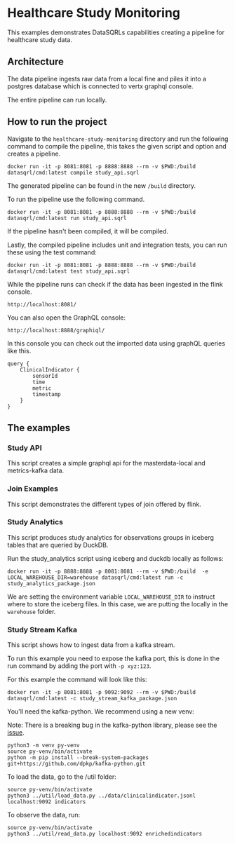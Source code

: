 # Healthcare Study Monitoring

This examples demonstrates DataSQRLs capabilities creating a pipeline for healthcare study data. 

## Architecture

The data pipeline ingests raw data from a local fine and piles it into a postgres database which is connected to vertx graphql console. 

The entire pipeline can run locally.

## How to run the project

Navigate to the `healthcare-study-monitoring` directory and run the following command to compile the pipeline, this takes the given script and option and creates a pipeline. 

```
docker run -it -p 8081:8081 -p 8888:8888 --rm -v $PWD:/build datasqrl/cmd:latest compile study_api.sqrl
```

The generated pipeline can be found in the new `/build` directory. 

To run the pipeline use the following command. 
```
docker run -it -p 8081:8081 -p 8888:8888 --rm -v $PWD:/build datasqrl/cmd:latest run study_api.sqrl
```
If the pipeline hasn't been compiled, it will be compiled. 

Lastly, the compiled pipeline includes unit and integration tests, you can run these using the test command:
```
docker run -it -p 8081:8081 -p 8888:8888 --rm -v $PWD:/build datasqrl/cmd:latest test study_api.sqrl
```

While the pipeline runs can check if the data has been ingested in the flink console. 

```
http://localhost:8081/
```

You can also open the GraphQL console:
```
http://localhost:8888/graphiql/
```

In this console you can check out the imported data using graphQL queries like this. 
```
query {
    ClinicalIndicator {
        sensorId
        time
        metric
        timestamp
    }
}
```

## The examples

### Study API
This script creates a simple graphql api for the masterdata-local and metrics-kafka data.

### Join Examples
This script demonstrates the different types of join offered by flink. 

### Study Analytics
This script produces study analytics for observations groups in iceberg tables that are queried by DuckDB.

Run the study_analytics script using iceberg and duckdb locally as follows:
```
docker run -it -p 8888:8888 -p 8081:8081 --rm -v $PWD:/build  -e LOCAL_WAREHOUSE_DIR=warehouse datasqrl/cmd:latest run -c study_analytics_package.json
```

We are setting the environment variable `LOCAL_WAREHOUSE_DIR` to instruct where to store the iceberg files. In this case, we are putting the locally in the `warehouse` folder.

### Study Stream Kafka
This script shows how to ingest data from a kafka stream. 

To run this example you need to expose the kafka port, this is done in the run command by adding the port with `-p xyz:123`. 

For this example the command will look like this:
```
docker run -it -p 8081:8081 -p 9092:9092 --rm -v $PWD:/build datasqrl/cmd:latest -c study_stream_kafka_package.json
```

You'll need the kafka-python. We recommend using a new venv:

Note: There is a breaking bug in the kafka-python library, please see the [issue](https://github.com/dpkp/kafka-python/issues/2412).
```
python3 -m venv py-venv
source py-venv/bin/activate
python -m pip install --break-system-packages git+https://github.com/dpkp/kafka-python.git
```

To load the data, go to the /util folder:
```
source py-venv/bin/activate
python3 ../util/load_data.py ../data/clinicalindicator.jsonl localhost:9092 indicators
```

To observe the data, run:
```
source py-venv/bin/activate
python3 ../util/read_data.py localhost:9092 enrichedindicators
```
